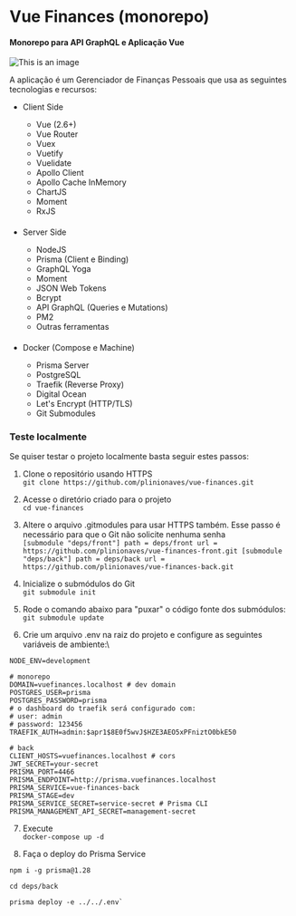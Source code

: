 # Vue Finances (monorepo)

#### Monorepo para API GraphQL e Aplicação Vue

![This is an image](https://res.cloudinary.com/practicaldev/image/fetch/s--L71__yWO--/c_imagga_scale,f_auto,fl_progressive,h_900,q_auto,w_1600/https://dev-to-uploads.s3.amazonaws.com/i/z74oqos1984w5g5ah0i9.jpeg)

A aplicação é um Gerenciador de Finanças Pessoais que usa as seguintes tecnologias e recursos:

* Client Side

   - Vue (2.6+)
   - Vue Router
   - Vuex
   - Vuetify
   - Vuelidate
   - Apollo Client
   - Apollo Cache InMemory
   - ChartJS
   - Moment
   - RxJS
  
####
* Server Side

  - NodeJS
  - Prisma (Client e Binding)
  - GraphQL Yoga
  - Moment
  - JSON Web Tokens
  - Bcrypt
  - API GraphQL (Queries e Mutations)
  - PM2
  - Outras ferramentas
####
  
* Docker (Compose e Machine)

    - Prisma Server
    - PostgreSQL
    - Traefik (Reverse Proxy)
    - Digital Ocean
    - Let's Encrypt (HTTP/TLS)
    - Git Submodules

### Teste localmente
Se quiser testar o projeto localmente basta seguir estes passos:

1. Clone o repositório usando HTTPS\
`git clone https://github.com/plinionaves/vue-finances.git`

2. Acesse o diretório criado para o projeto\
`cd vue-finances`
3. Altere o arquivo .gitmodules para usar HTTPS também. Esse passo é necessário para que o Git não solicite nenhuma senha\
`[submodule "deps/front"]
path = deps/front
url = https://github.com/plinionaves/vue-finances-front.git
[submodule "deps/back"]
path = deps/back
url = https://github.com/plinionaves/vue-finances-back.git`
4. Inicialize o submódulos do Git\
`git submodule init`
5. Rode o comando abaixo para "puxar" o código fonte dos submódulos:\
`git submodule update`
6. Crie um arquivo .env na raiz do projeto e configure as seguintes variáveis de ambiente:\
```
NODE_ENV=development

# monorepo
DOMAIN=vuefinances.localhost # dev domain
POSTGRES_USER=prisma
POSTGRES_PASSWORD=prisma
# o dashboard do traefik será configurado com:
# user: admin
# password: 123456
TRAEFIK_AUTH=admin:$apr1$8E0f5wvJ$HZE3AEO5xPFniztO0bkE50

# back
CLIENT_HOSTS=vuefinances.localhost # cors
JWT_SECRET=your-secret
PRISMA_PORT=4466
PRISMA_ENDPOINT=http://prisma.vuefinances.localhost
PRISMA_SERVICE=vue-finances-back
PRISMA_STAGE=dev
PRISMA_SERVICE_SECRET=service-secret # Prisma CLI
PRISMA_MANAGEMENT_API_SECRET=management-secret
```
7. Execute\
```docker-compose up -d```

8. Faça o deploy do Prisma Service
```
npm i -g prisma@1.28

cd deps/back

prisma deploy -e ../../.env`
```

